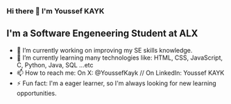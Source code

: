 ### Hi there 👋 I'm Youssef KAYK
## I'm a Software Engeneering Student at ALX

- 🔭 I’m currently working on improving my SE skills knowledge.
- 🌱 I’m currently learning many technologies like: HTML, CSS, JavaScript, C, Python, Java, SQL ...etc
- 📫 How to reach me: On X: @YoussefKayk // On LinkedIn: Youssef KAYK
- ⚡ Fun fact: I'm a eager learner, so I'm always looking for new learning opportunities.
